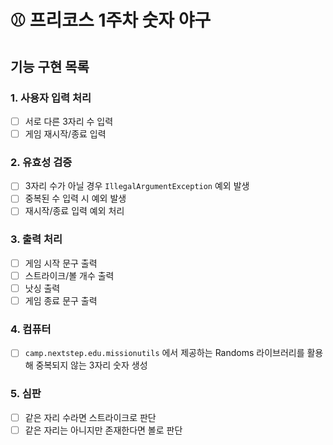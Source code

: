 # ⚾️ 프리코스 1주차 숫자 야구

## 기능 구현 목록
### 1. 사용자 입력 처리
- [ ] 서로 다른 3자리 수 입력
- [ ] 게임 재시작/종료 입력

### 2. 유효성 검증
- [ ] 3자리 수가 아닐 경우 `IllegalArgumentException` 예외 발생
- [ ] 중복된 수 입력 시 예외 발생
- [ ] 재시작/종료 입력 예외 처리

### 3. 출력 처리
- [ ] 게임 시작 문구 출력
- [ ] 스트라이크/볼 개수 출력
- [ ] 낫싱 출력
- [ ] 게임 종료 문구 출력

### 4. 컴퓨터
- [ ] `camp.nextstep.edu.missionutils` 에서 제공하는 Randoms 라이브러리를 활용해 중복되지 않는 3자리 숫자 생성

### 5. 심판
- [ ] 같은 자리 수라면 스트라이크로 판단
- [ ] 같은 자리는 아니지만 존재한다면 볼로 판단